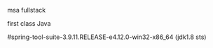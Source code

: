 msa fullstack


first class Java


#spring-tool-suite-3.9.11.RELEASE-e4.12.0-win32-x86_64 (jdk1.8 sts)
